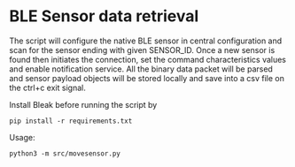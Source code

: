 # BLE Sensor data retrieval

The script will configure the native BLE sensor in central configuration and scan for
the sensor ending with given SENSOR_ID. Once a new sensor is found then initiates the
connection, set the command characteristics values and enable notification service.
All the binary data packet will be parsed and sensor payload objects will be stored
locally and save into a csv file on the  ctrl+c exit signal.

Install Bleak before running the script by

    pip install -r requirements.txt


Usage:


    python3 -m src/movesensor.py

